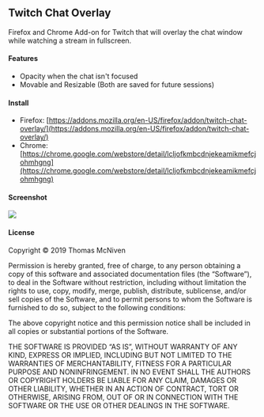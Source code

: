 ## Twitch Chat Overlay

Firefox and Chrome Add-on for Twitch that will overlay the chat window while watching a stream in fullscreen.

#### Features

- Opacity when the chat isn't focused
- Movable and Resizable (Both are saved for future sessions)

#### Install

- Firefox: [https://addons.mozilla.org/en-US/firefox/addon/twitch-chat-overlay/](https://addons.mozilla.org/en-US/firefox/addon/twitch-chat-overlay/)
- Chrome: [https://chrome.google.com/webstore/detail/lcljofkmbcdnjekeamikmefcjohmhgng](https://chrome.google.com/webstore/detail/lcljofkmbcdnjekeamikmefcjohmhgng)

#### Screenshot

![](https://i.imgur.com/E70290X.jpg)

#### License

Copyright © 2019 Thomas McNiven

Permission is hereby granted, free of charge, to any person obtaining a copy of this software and associated documentation files (the “Software”), to deal in the Software without restriction, including without limitation the rights to use, copy, modify, merge, publish, distribute, sublicense, and/or sell copies of the Software, and to permit persons to whom the Software is furnished to do so, subject to the following conditions:

The above copyright notice and this permission notice shall be included in all copies or substantial portions of the Software.

THE SOFTWARE IS PROVIDED “AS IS”, WITHOUT WARRANTY OF ANY KIND, EXPRESS OR IMPLIED, INCLUDING BUT NOT LIMITED TO THE WARRANTIES OF MERCHANTABILITY, FITNESS FOR A PARTICULAR PURPOSE AND NONINFRINGEMENT. IN NO EVENT SHALL THE AUTHORS OR COPYRIGHT HOLDERS BE LIABLE FOR ANY CLAIM, DAMAGES OR OTHER LIABILITY, WHETHER IN AN ACTION OF CONTRACT, TORT OR OTHERWISE, ARISING FROM, OUT OF OR IN CONNECTION WITH THE SOFTWARE OR THE USE OR OTHER DEALINGS IN THE SOFTWARE.
